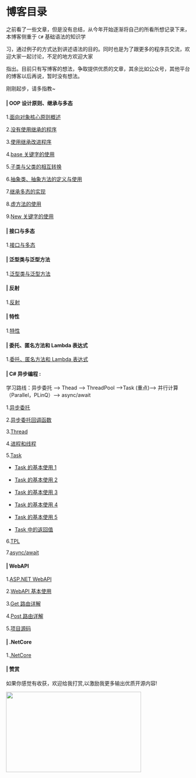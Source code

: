 # 博客目录

之前看了一些文章，但是没有总结，从今年开始逐渐将自己的所看所想记录下来，本博客侧重于 `C#` 基础语法的知识学

习，通过例子的方式达到讲述语法的目的。同时也是为了跟更多的程序员交流，欢迎大家一起讨论，不足的地方欢迎大家

指出。目前只有写博客的想法，争取提供优质的文章，其余比如公众号，其他平台的博客以后再说，暂时没有想法。

刚刚起步，请多指教~

#### | OOP 设计原则、继承与多态

1.[面向对象核心原则概述](https://github.com/Damon-Salvatore/CSharp-Learning/blob/master/OOP_Principles/Principle.md)

2.[没有使用继承的程序](https://github.com/Damon-Salvatore/CSharp-Learning/blob/master/OOP_Principles/NoInherit.md)

3.[使用继承改进程序](https://github.com/Damon-Salvatore/CSharp-Learning/blob/master/OOP_Principles/Inherit.md)

4.[base 关键字的使用](https://github.com/Damon-Salvatore/CSharp-Learning/blob/master/OOP_Principles/BaseKeyword.md)

5.[子类与父类的相互转换](https://github.com/Damon-Salvatore/CSharp-Learning/blob/master/OOP_Principles/ChildClassAndSuperClass.md)

6.[抽象类、抽象方法的定义与使用](https://github.com/Damon-Salvatore/CSharp-Learning/blob/master/OOP_Principles/AbstractClassAndMethod.md)

7.[继承多态的实现](https://github.com/Damon-Salvatore/CSharp-Learning/blob/master/OOP_Principles/InheritancePolymorphism.md)

8.[虚方法的使用](https://github.com/Damon-Salvatore/CSharp-Learning/blob/master/OOP_Principles/VirtualMethod.md)

9.[New 关键字的使用](https://github.com/Damon-Salvatore/CSharp-Learning/blob/master/OOP_Principles/UseNewKeyword.md)

#### | 接口与多态

1.[接口与多态](https://github.com/Damon-Salvatore/CSharp-Learning/blob/master/InterfaceAndPolymorphism/demo.md)

#### | 泛型类与泛型方法

1.[泛型类与泛型方法](https://github.com/Damon-Salvatore/CSharp-Learning/tree/master/GenericClassAndMethod/demo.md)

#### | 反射

1.[反射](https://github.com/Damon-Salvatore/CSharp-Learning/blob/master/Reflect/demo.md)

#### | 特性

1.[特性](https://github.com/Damon-Salvatore/CSharp-Learning/blob/master/Attribute/demo.md)

#### | 委托、匿名方法和 Lambda 表达式

1.[委托、匿名方法和 Lambda 表达式](https://github.com/Damon-Salvatore/CSharp-Learning/blob/master/Delegate/demo.md)

#### | C# 异步编程 :

学习路线：异步委托 --> Thead --> ThreadPool -->Task (重点)--> 并行计算（Parallel，PLinQ）--> async/await

1.[异步委托](https://github.com/Damon-Salvatore/CSharp-Learning/blob/master/AsynProgramming/AsyncDelegate.md)

2.[异步委托回调函数](https://github.com/Damon-Salvatore/CSharp-Learning/blob/master/AsynProgramming/AsyncCallback.md)

3.[Thread](https://github.com/Damon-Salvatore/CSharp-Learning/blob/master/AsynProgramming/Thread.md)

4.[进程和线程](https://github.com/Damon-Salvatore/CSharp-Learning/blob/master/AsynProgramming/ThreadTest.md)

5.[Task](https://github.com/Damon-Salvatore/CSharp-Learning/tree/master/AsynProgramming/Task/demo.md)

- [Task 的基本使用 1](https://github.com/Damon-Salvatore/CSharp-Learning/blob/master/AsynProgramming/Task/Task.md)

- [Task 的基本使用 2](https://github.com/Damon-Salvatore/CSharp-Learning/blob/master/AsynProgramming/Task/Task2.md)

- [Task 的基本使用 3](https://github.com/Damon-Salvatore/CSharp-Learning/blob/master/AsynProgramming/Task/Task3.md)

- [Task 的基本使用 4](https://github.com/Damon-Salvatore/CSharp-Learning/blob/master/AsynProgramming/Task/Task4.md)

- [Task 的基本使用 5](https://github.com/Damon-Salvatore/CSharp-Learning/blob/master/AsynProgramming/Task/Task5.md)

- [Task 中的返回值](https://github.com/Damon-Salvatore/CSharp-Learning/blob/master/AsynProgramming/Task/Task6.md)

6.[TPL](https://github.com/Damon-Salvatore/CSharp-Learning/blob/master/AsynProgramming/Parallel.md)

7.[async/await](https://github.com/Damon-Salvatore/CSharp-Learning/blob/master/AsynProgramming/AsyncAndAwait.md)

#### | WebAPI

1.[ASP.NET WebAPI](https://github.com/Damon-Salvatore/CSharp-Learning/blob/master/WebApi/Demo/basic.md)

2.[WebAPI 基本使用](https://github.com/Damon-Salvatore/CSharp-Learning/blob/master/WebApi/Demo/demo1.md)

3.[Get 路由详解](https://github.com/Damon-Salvatore/CSharp-Learning/blob/master/WebApi/Demo/get.md)

4.[Post 路由详解](https://github.com/Damon-Salvatore/CSharp-Learning/blob/master/WebApi/Demo/post.md)

5.[项目源码](https://github.com/Damon-Salvatore/CSharp-Learning/blob/master/WebApi/Demo/source.md)

#### | .NetCore

1.[.NetCore](https://github.com/Damon-Salvatore/CSharp-Learning/tree/master/NetCore)

#### | 赞赏

如果你感觉有收获，欢迎给我打赏,以激励我更多输出优质开源内容!

 <image src="https://user-images.githubusercontent.com/28801735/58425100-8104e500-8088-11e9-9be5-928f067b0597.jpg" align="left"  width="370" height="220" />

